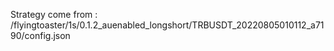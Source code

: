 Strategy come from : /flyingtoaster/1s/0.1.2_auenabled_longshort/TRBUSDT_20220805010112_a7190/config.json